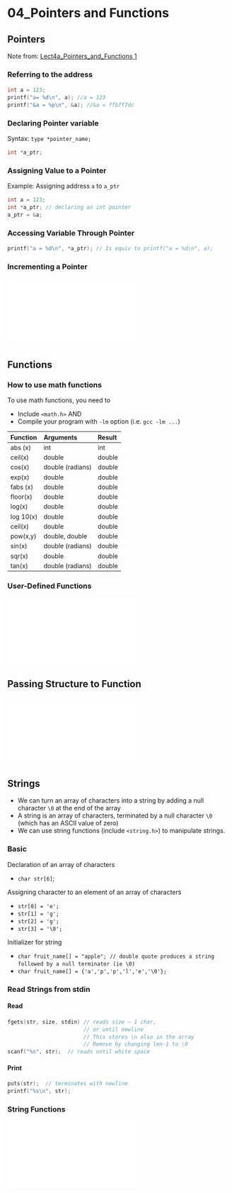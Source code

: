 # 04_Pointers and Functions

## Pointers 

Note from: [Lect4a_Pointers_and_Functions 1](Lect4a_Pointers_and_Functions%201.pdf)
### Referring to the address

```c
int a = 123;
printf("a= %d\n", a); //a = 123
printf("&a = %p\n", &a); //&a = ffbff7dc
```

### Declaring Pointer variable

Syntax: `type *pointer_name;`

```c
int *a_ptr;
```

### Assigning Value to a Pointer

Example: Assigning address `a` to `a_ptr`

```c
int a = 123;
int *a_ptr; // declaring an int pointer
a_ptr = &a;
```

### Accessing Variable Through Pointer

```c
printf("a = %d\n", *a_ptr); // Is equiv to printf("a = %d\n", a);
```

### Incrementing a Pointer

![](Lect4b_Pointers_and_Functions%202.pdf#page=5)

## Functions 

### How to use math functions

To use math functions, you need to

- Include `<math.h>` AND
- Compile your program with `-lm` option (i.e. `gcc -lm ...`)

| Function  | Arguments        | Result |
|:--------- |:---------------- |:------ |
| abs (x)   | int              | int    |
| ceil(x)   | double           | double |
| cos(x)    | double (radians) | double |
| exp(x)    | double           | double |
| fabs (x)  | double           | double |
| floor(x)  | double           | double |
| log(x)    | double           | double |
| log 10(x) | double           | double |
| ceil(x)   | double           | double |
| pow(x,y)  | double, double   | double |
| sin(x)    | double (radians) | double |
| sqr(x)    | double           | double |
| tan(x)    | double (radians) | double |

### User-Defined Functions

![](Lect4c_Pointers_and_Functions%203.pdf#page=9)

## Passing Structure to Function

![](Lect4d_Pointers_and_Functions%204.pdf#page=3)

## Strings

- We can turn an array of characters into a string by adding a null character `\0` at the end of the array
- A string is an array of characters, terminated by a null character `\0` (which has an ASCII value of zero)
- We can use string functions (include `<string.h>`) to manipulate strings.

### Basic

Declaration of an array of characters

- `char str[6]`;

Assigning character to an element of an array of characters

- `str[0] = 'e';`
- `str[1] = 'g';`
- `str[2] = 'g';`
- `str[3] = '\0';`

Initializer for string

- `char fruit_name[] = "apple"; // double quote produces a string followed by a null terminator (ie \0)`
- `char fruit_name[] = {'a','p','p','l','e','\0'};`

### Read Strings from stdin

#### Read

```c
fgets(str, size, stdin) // reads size – 1 char,
                        // or until newline
                        // This stores \n also in the array 
                        // Remove by changing len-1 to \0
scanf("%s", str);  // reads until white space
```

#### Print

```c
puts(str);  // terminates with newline
printf("%s\n", str);
```

### String Functions

![](Lect5b_Arrays_Strings_and_Structures%202.pdf#page=11)